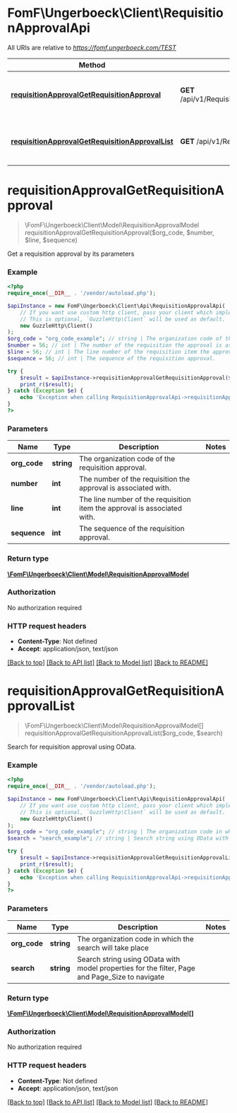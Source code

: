 # FomF\Ungerboeck\Client\RequisitionApprovalApi

All URIs are relative to *https://fomf.ungerboeck.com/TEST*

Method | HTTP request | Description
------------- | ------------- | -------------
[**requisitionApprovalGetRequisitionApproval**](RequisitionApprovalApi.md#requisitionApprovalGetRequisitionApproval) | **GET** /api/v1/RequisitionApproval/{OrgCode}/{Number}/{Line}/{Sequence} | Get a requisition approval by its parameters
[**requisitionApprovalGetRequisitionApprovalList**](RequisitionApprovalApi.md#requisitionApprovalGetRequisitionApprovalList) | **GET** /api/v1/RequisitionApproval/{OrgCode} | Search for requisition approval using OData.


# **requisitionApprovalGetRequisitionApproval**
> \FomF\Ungerboeck\Client\Model\RequisitionApprovalModel requisitionApprovalGetRequisitionApproval($org_code, $number, $line, $sequence)

Get a requisition approval by its parameters

### Example
```php
<?php
require_once(__DIR__ . '/vendor/autoload.php');

$apiInstance = new FomF\Ungerboeck\Client\Api\RequisitionApprovalApi(
    // If you want use custom http client, pass your client which implements `GuzzleHttp\ClientInterface`.
    // This is optional, `GuzzleHttp\Client` will be used as default.
    new GuzzleHttp\Client()
);
$org_code = "org_code_example"; // string | The organization code of the requisition approval.
$number = 56; // int | The number of the requisition the approval is associated with.
$line = 56; // int | The line number of the requisition item the approval is associated with.
$sequence = 56; // int | The sequence of the requisition approval.

try {
    $result = $apiInstance->requisitionApprovalGetRequisitionApproval($org_code, $number, $line, $sequence);
    print_r($result);
} catch (Exception $e) {
    echo 'Exception when calling RequisitionApprovalApi->requisitionApprovalGetRequisitionApproval: ', $e->getMessage(), PHP_EOL;
}
?>
```

### Parameters

Name | Type | Description  | Notes
------------- | ------------- | ------------- | -------------
 **org_code** | **string**| The organization code of the requisition approval. |
 **number** | **int**| The number of the requisition the approval is associated with. |
 **line** | **int**| The line number of the requisition item the approval is associated with. |
 **sequence** | **int**| The sequence of the requisition approval. |

### Return type

[**\FomF\Ungerboeck\Client\Model\RequisitionApprovalModel**](../Model/RequisitionApprovalModel.md)

### Authorization

No authorization required

### HTTP request headers

 - **Content-Type**: Not defined
 - **Accept**: application/json, text/json

[[Back to top]](#) [[Back to API list]](../../README.md#documentation-for-api-endpoints) [[Back to Model list]](../../README.md#documentation-for-models) [[Back to README]](../../README.md)

# **requisitionApprovalGetRequisitionApprovalList**
> \FomF\Ungerboeck\Client\Model\RequisitionApprovalModel[] requisitionApprovalGetRequisitionApprovalList($org_code, $search)

Search for requisition approval using OData.

### Example
```php
<?php
require_once(__DIR__ . '/vendor/autoload.php');

$apiInstance = new FomF\Ungerboeck\Client\Api\RequisitionApprovalApi(
    // If you want use custom http client, pass your client which implements `GuzzleHttp\ClientInterface`.
    // This is optional, `GuzzleHttp\Client` will be used as default.
    new GuzzleHttp\Client()
);
$org_code = "org_code_example"; // string | The organization code in which the search will take place
$search = "search_example"; // string | Search string using OData with model properties for the filter, Page and Page_Size to navigate

try {
    $result = $apiInstance->requisitionApprovalGetRequisitionApprovalList($org_code, $search);
    print_r($result);
} catch (Exception $e) {
    echo 'Exception when calling RequisitionApprovalApi->requisitionApprovalGetRequisitionApprovalList: ', $e->getMessage(), PHP_EOL;
}
?>
```

### Parameters

Name | Type | Description  | Notes
------------- | ------------- | ------------- | -------------
 **org_code** | **string**| The organization code in which the search will take place |
 **search** | **string**| Search string using OData with model properties for the filter, Page and Page_Size to navigate |

### Return type

[**\FomF\Ungerboeck\Client\Model\RequisitionApprovalModel[]**](../Model/RequisitionApprovalModel.md)

### Authorization

No authorization required

### HTTP request headers

 - **Content-Type**: Not defined
 - **Accept**: application/json, text/json

[[Back to top]](#) [[Back to API list]](../../README.md#documentation-for-api-endpoints) [[Back to Model list]](../../README.md#documentation-for-models) [[Back to README]](../../README.md)

